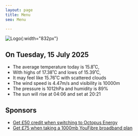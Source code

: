 ```yaml
---
layout: page
title: Menu
seo: Menu

---
```


![Logo](/images/logo.jpg){:width="832px"}

<!-- weather_marker starts -->
## On Tuesday, 15 July 2025

- The average temperature today is 15.8˚C,
- With highs of 17.38˚C and lows of 15.39˚C,
- It may feel like 15.76˚C with scattered clouds
- The wind speed is 4.47m/s and visibility is 10000m
- The pressure is 1012hPa and humidity is 89%
- The sun will rise at 04:06 and set at 20:21

<!-- weather_marker ends -->

## Sponsors

- [Get £50 credit when switching to Octopus Energy](https://bit.ly/3oD1nnS)
- [Get £75 when taking a 1000mb YouFibre broadband plan](https://aklam.io/91zWhU?)
